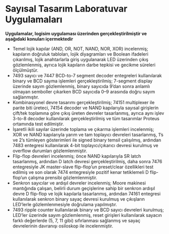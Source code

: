 # Sayısal Tasarım Laboratuvar Uygulamaları
**Uygulamalar, logisim uygulaması üzerinden gerçekleştirilmiştir ve aşağıdaki konuları içermektedir**
- Temel lojik kapılar (AND, OR, NOT, NAND, NOR, XOR) incelenmiş; kapıların doğruluk tabloları, lojik diyagramları ve Boolean ifadeleri çıkarılmış, lojik anahtarlarla giriş uygulanarak LED üzerinden çıkış gözlemlenmiş, ayrıca lojik kapıların darbe tepkisi ve gecikme süreleri ölçülmüştür.
- 7493 sayıcı ve 7447 BCD-to-7 segment decoder entegreleri kullanılarak binary ve BCD sayma işlemleri gerçekleştirilmiş; 7-segment display üzerinde sayım gözlemlenmiş, binary sayıcıda 9’dan sonra anlamlı olmayan semboller çıkarken BCD sayıcıda 0–9 arasında doğru sayım sağlanmıştır.
- Kombinasyonel devre tasarımı gerçekleştirilmiş; 74151 multiplexer ile parite biti üreteci, 74154 decoder ve NAND kapılarıyla sayısal girişlerin çift/tek toplamına göre çıkış üreten devreler tasarlanmış, ayrıca aynı işlev 3-to-8 decoder kullanılarak gerçekleştirilmiş ve tüm tasarımlar Proteus ortamında test edilmiştir.
- İşaretli ikili sayılar üzerinde toplama ve çıkarma işlemleri incelenmiş; XOR ve NAND kapılarıyla yarım ve tam toplayıcı devreleri tasarlanmış, 1’s ve 2’s tümleyen gösterimleri ile signed binary temsil çalışılmış, ardından 7483 entegresi kullanılarak 4-bit toplayıcı/çıkarıcı devresi kurulmuş ve overflow durumları gözlemlenmiştir.
- Flip-flop devreleri incelenmiş; önce NAND kapılarıyla SR latch tasarlanmış, ardından D latch devresi gerçekleştirilmiş, daha sonra 7476 entegresiyle JK master-slave flip-flop’un preset/clear özellikleri test edilmiş ve son olarak 7474 entegresiyle pozitif kenar tetiklemeli D flip-flop’un çalışma prensibi gözlemlenmiştir.
- Senkron sayıcılar ve ardışıl devreler incelenmiş; Moore makinesi mantığında çalışan, belirli durum geçişlerine sahip bir senkron ardışıl devre D flip-flop ve lojik kapılarla tasarlanmış, ardından 74161 entegresi kullanılarak senkron binary sayaç devresi kurulmuş ve çıkışların LED’lerle gözlemlenmesiyle doğrulama yapılmıştır.
- 7493 ripple counter kullanılarak binary ve BCD sayıcı devreleri kurulmuş; LED’ler üzerinde sayım gözlemlenmiş, reset girişleri kullanılarak sayacın farklı değerlerde (5, 7, 11 gibi) sıfırlanması sağlanmış ve sayaç devrelerinin davranışı osiloskop ile incelenmiştir. 
